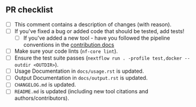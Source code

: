 <!--
# YAVSAP pull request

Many thanks for contributing to YAVSAP!

Please fill in the appropriate checklist below (delete whatever is not relevant).
These are the most common things requested on pull requests (PRs).

Remember that PRs should be made against the develop branch, unless you're preparing a pipeline release.

Learn more about contributing: [CONTRIBUTING.md](https://github.com/ksumngs/yavsap/tree/master/.github/CONTRIBUTING.md)
-->
<!-- markdownlint-disable ul-indent -->
<!-- markdownlint-disable line-length -->

## PR checklist

- [ ] This comment contains a description of changes (with reason).
- [ ] If you've fixed a bug or added code that should be tested, add tests!
  - [ ] If you've added a new tool - have you followed the pipeline conventions in the [contribution docs](https://github.com/ksumngs/yavsap/tree/master/.github/CONTRIBUTING.md)
- [ ] Make sure your code lints (`nf-core lint`).
- [ ] Ensure the test suite passes (`nextflow run . -profile test,docker --outdir <OUTDIR>`).
- [ ] Usage Documentation in `docs/usage.rst` is updated.
- [ ] Output Documentation in `docs/output.rst` is updated.
- [ ] `CHANGELOG.md` is updated.
- [ ] `README.md` is updated (including new tool citations and authors/contributors).

